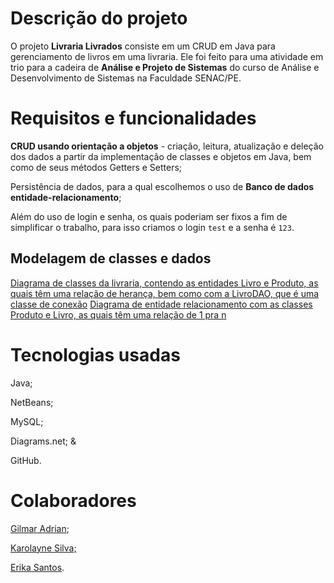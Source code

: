 # Descrição do projeto

O projeto **Livraria Livrados** consiste em um CRUD em Java para gerenciamento de livros em uma livraria. Ele foi feito para uma atividade em trio para a cadeira de **Análise e Projeto de Sistemas** do curso de Análise e Desenvolvimento de Sistemas na Faculdade SENAC/PE. 

# Requisitos e funcionalidades

**CRUD usando orientação a objetos** - criação, leitura, atualização e deleção dos dados a partir da implementação de classes e objetos em Java, bem como de seus métodos Getters e Setters;

Persistência de dados, para a qual escolhemos o uso de **Banco de dados entidade-relacionamento**;

Além do uso de login e senha, os quais poderiam ser fixos a fim de simplificar o trabalho, para isso criamos o login `test` e a senha é `123`.

## Modelagem de classes e dados

[Diagrama de classes da livraria, contendo as entidades Livro e Produto, as quais têm uma relação de herança, bem como com a LivroDAO, que é uma classe de conexão](resources/Diagrama-de-classes-Livrados.png)
[Diagrama de entidade relacionamento com as classes Produto e Livro, as quais têm uma relação de 1 pra n](resources/model-db-livraria_livrados.png)

# Tecnologias usadas

Java;

NetBeans;

MySQL;

Diagrams.net; &

GitHub.

# Colaboradores

[Gilmar Adrian](https://www.linkedin.com/in/brazadrian/);

[Karolayne Silva;](https://www.linkedin.com/in/karolayne-silvas/)

[Erika Santos](https://www.linkedin.com/in/erika-santos-84566224a/).